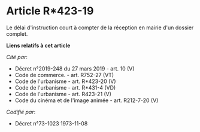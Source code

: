 # Article R*423-19

Le délai d'instruction court à compter de la réception en mairie d'un dossier complet.

**Liens relatifs à cet article**

_Cité par_:

  - Décret n°2019-248 du 27 mars 2019 - art. 10 (V)
  - Code de commerce. - art. R752-27 (VT)
  - Code de l'urbanisme - art. R*423-20 (V)
  - Code de l'urbanisme - art. R*431-4 (VD)
  - Code de l'urbanisme - art. R423-21 (V)
  - Code du cinéma et de l'image animée - art. R212-7-20 (V)

_Codifié par_:

  - Décret n°73-1023 1973-11-08
